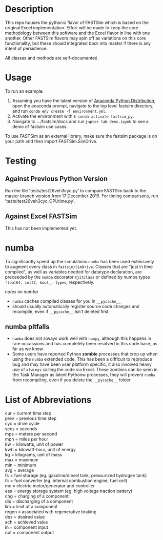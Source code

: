# Description
This repo houses the pythonic flavor of FASTSim which is based on the original Excel implementation. Effort will be made to keep the core methodology between this software and the Excel flavor in line with one another. Other FASTSim flavors may spin off as variations on this core functionality, but these should integrated back into master if there is any intent of persistence.

All classes and methods are self-documented.  

# Usage
To run an example:
1. Assuming you have the latest version of [Anaconda Python Distribution](https://www.anaconda.com/products/individual), open the anaconda prompt, navigate to the top level fastsim directory, and run `conda env create -f environment.yml`.
2. Activate the environment with `$ conda activate fastsim_py`.
3. Navigate to .../fastsim/docs and run `jupter lab demo.ipynb` to see a demo of fastsim use cases. 

To use FASTSim as an external library, make sure the fastsim package is on your path and then import FASTSim.SimDrive.  

# Testing

## Against Previous Python Version
Run the file 'tests/test26veh3cyc.py' to compare FASTSim back to the master branch version from 17 December 2019.  For timing comparisons, run 'tests/test26veh3cyc_CPUtime.py'.  

## Against Excel FASTSim
This has not been implemented yet.

# numba
To significantly speed up the simulations `numba` has been used extensively to augment every class in `fastsim/SimDrive`. Classes that are "just in time compiled", as well as variables needed for datatype declaration, are preceeded by the `numba` decorator `@jitclass` or defined by numba types `float64, int32, bool_, types`, respectively.

*notes on numba*
- `numba` caches compiled classes for you in `__pycache__`
- should usually automatically register source code changes and recompile, even if `__pycache__` isn't deleted first

## numba pitfalls
- `numba` does not always work well with `numpy`, although this happens in rare occassions and has completely been resolved in this code base, as far as we know.
- Some users have reported Python __zombie__ processes that crop up when using the `numba` extended code. This has been a difficult to reproduce bug and may have been user platform specific, it also involved heavy use of `xlwings` calling the code via Excel. These zombies can be seen in the Task Manager as latent Pythonw processes, they will prevent `numba` from recompiling, even if you delete the `__pycache__` folder

# List of Abbreviations
cur = current time step  
prev = previous time step  
cyc = drive cycle  
secs = seconds  
mps = meters per second  
mph = miles per hour  
kw = kilowatts, unit of power  
kwh = kilowatt-hour, unit of energy  
kg = kilograms, unit of mass  
max = maximum  
min = minimum  
avg = average  
fs = fuel storage (eg. gasoline/diesel tank, pressurized hydrogen tank)  
fc = fuel converter (eg. internal combustion engine, fuel cell)  
mc = electric motor/generator and controller  
ess = energy storage system (eg. high voltage traction battery)  
chg = charging of a component  
dis = discharging of a component  
lim = limit of a component  
regen = associated with regenerative braking  
des = desired value  
ach = achieved value  
in = component input  
out = component output  

